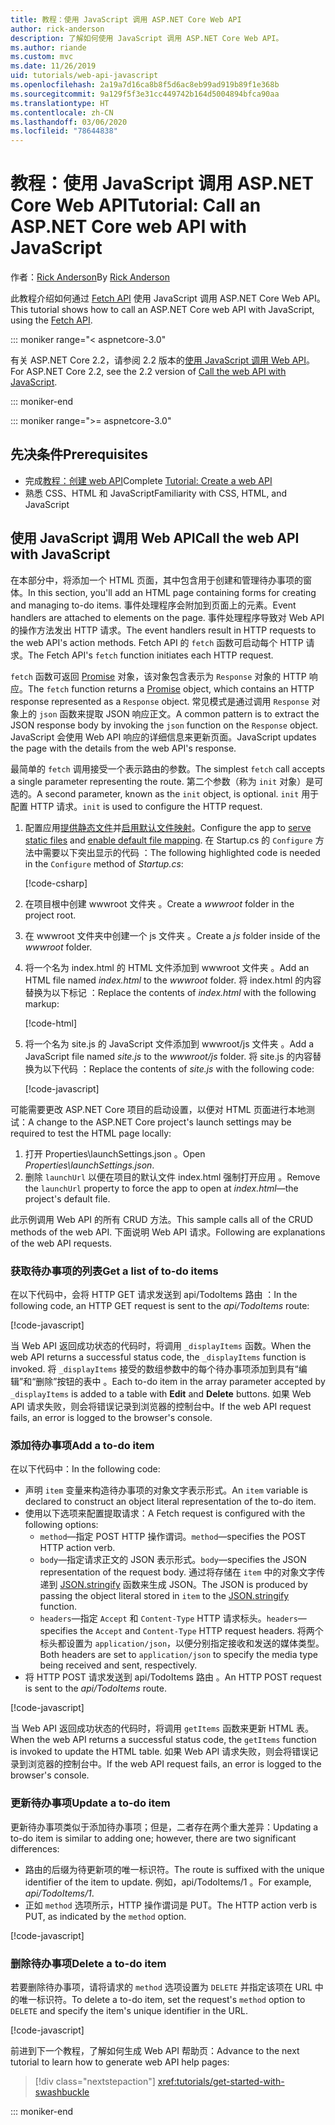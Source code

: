 ```yaml
---
title: 教程：使用 JavaScript 调用 ASP.NET Core Web API
author: rick-anderson
description: 了解如何使用 JavaScript 调用 ASP.NET Core Web API。
ms.author: riande
ms.custom: mvc
ms.date: 11/26/2019
uid: tutorials/web-api-javascript
ms.openlocfilehash: 2a19a7d16ca8b8f5d6ac8eb99ad919b89f1e368b
ms.sourcegitcommit: 9a129f5f3e31cc449742b164d5004894bfca90aa
ms.translationtype: HT
ms.contentlocale: zh-CN
ms.lasthandoff: 03/06/2020
ms.locfileid: "78644838"
---
```

# <a name="tutorial-call-an-aspnet-core-web-api-with-javascript"></a><span data-ttu-id="2d074-103">教程：使用 JavaScript 调用 ASP.NET Core Web API</span><span class="sxs-lookup"><span data-stu-id="2d074-103">Tutorial: Call an ASP.NET Core web API with JavaScript</span></span>

<span data-ttu-id="2d074-104">作者：[Rick Anderson](https://twitter.com/RickAndMSFT)</span><span class="sxs-lookup"><span data-stu-id="2d074-104">By [Rick Anderson](https://twitter.com/RickAndMSFT)</span></span>

<span data-ttu-id="2d074-105">此教程介绍如何通过 [Fetch API](https://developer.mozilla.org/docs/Web/API/Fetch_API) 使用 JavaScript 调用 ASP.NET Core Web API。</span><span class="sxs-lookup"><span data-stu-id="2d074-105">This tutorial shows how to call an ASP.NET Core web API with JavaScript, using the [Fetch API](https://developer.mozilla.org/docs/Web/API/Fetch_API).</span></span>

::: moniker range="< aspnetcore-3.0"

<span data-ttu-id="2d074-106">有关 ASP.NET Core 2.2，请参阅 2.2 版本的[使用 JavaScript 调用 Web API](xref:tutorials/first-web-api#call-the-web-api-with-javascript)。</span><span class="sxs-lookup"><span data-stu-id="2d074-106">For ASP.NET Core 2.2, see the 2.2 version of [Call the web API with JavaScript](xref:tutorials/first-web-api#call-the-web-api-with-javascript).</span></span>

::: moniker-end

::: moniker range=">= aspnetcore-3.0"

## <a name="prerequisites"></a><span data-ttu-id="2d074-107">先决条件</span><span class="sxs-lookup"><span data-stu-id="2d074-107">Prerequisites</span></span>

* <span data-ttu-id="2d074-108">完成[教程：创建 web API](xref:tutorials/first-web-api)</span><span class="sxs-lookup"><span data-stu-id="2d074-108">Complete [Tutorial: Create a web API](xref:tutorials/first-web-api)</span></span>
* <span data-ttu-id="2d074-109">熟悉 CSS、HTML 和 JavaScript</span><span class="sxs-lookup"><span data-stu-id="2d074-109">Familiarity with CSS, HTML, and JavaScript</span></span>

## <a name="call-the-web-api-with-javascript"></a><span data-ttu-id="2d074-110">使用 JavaScript 调用 Web API</span><span class="sxs-lookup"><span data-stu-id="2d074-110">Call the web API with JavaScript</span></span>

<span data-ttu-id="2d074-111">在本部分中，将添加一个 HTML 页面，其中包含用于创建和管理待办事项的窗体。</span><span class="sxs-lookup"><span data-stu-id="2d074-111">In this section, you'll add an HTML page containing forms for creating and managing to-do items.</span></span> <span data-ttu-id="2d074-112">事件处理程序会附加到页面上的元素。</span><span class="sxs-lookup"><span data-stu-id="2d074-112">Event handlers are attached to elements on the page.</span></span> <span data-ttu-id="2d074-113">事件处理程序导致对 Web API 的操作方法发出 HTTP 请求。</span><span class="sxs-lookup"><span data-stu-id="2d074-113">The event handlers result in HTTP requests to the web API's action methods.</span></span> <span data-ttu-id="2d074-114">Fetch API 的 `fetch` 函数可启动每个 HTTP 请求。</span><span class="sxs-lookup"><span data-stu-id="2d074-114">The Fetch API's `fetch` function initiates each HTTP request.</span></span>

<span data-ttu-id="2d074-115">`fetch` 函数可返回 [Promise](https://developer.mozilla.org/docs/Web/JavaScript/Reference/Global_Objects/Promise) 对象，该对象包含表示为 `Response` 对象的 HTTP 响应。</span><span class="sxs-lookup"><span data-stu-id="2d074-115">The `fetch` function returns a [Promise](https://developer.mozilla.org/docs/Web/JavaScript/Reference/Global_Objects/Promise) object, which contains an HTTP response represented as a `Response` object.</span></span> <span data-ttu-id="2d074-116">常见模式是通过调用 `Response` 对象上的 `json` 函数来提取 JSON 响应正文。</span><span class="sxs-lookup"><span data-stu-id="2d074-116">A common pattern is to extract the JSON response body by invoking the `json` function on the `Response` object.</span></span> <span data-ttu-id="2d074-117">JavaScript 会使用 Web API 响应的详细信息来更新页面。</span><span class="sxs-lookup"><span data-stu-id="2d074-117">JavaScript updates the page with the details from the web API's response.</span></span>

<span data-ttu-id="2d074-118">最简单的 `fetch` 调用接受一个表示路由的参数。</span><span class="sxs-lookup"><span data-stu-id="2d074-118">The simplest `fetch` call accepts a single parameter representing the route.</span></span> <span data-ttu-id="2d074-119">第二个参数（称为 `init` 对象）是可选的。</span><span class="sxs-lookup"><span data-stu-id="2d074-119">A second parameter, known as the `init` object, is optional.</span></span> <span data-ttu-id="2d074-120">`init` 用于配置 HTTP 请求。</span><span class="sxs-lookup"><span data-stu-id="2d074-120">`init` is used to configure the HTTP request.</span></span>

1. <span data-ttu-id="2d074-121">配置应用[提供静态文件](/dotnet/api/microsoft.aspnetcore.builder.staticfileextensions.usestaticfiles#Microsoft_AspNetCore_Builder_StaticFileExtensions_UseStaticFiles_Microsoft_AspNetCore_Builder_IApplicationBuilder_)并[启用默认文件映射](/dotnet/api/microsoft.aspnetcore.builder.defaultfilesextensions.usedefaultfiles#Microsoft_AspNetCore_Builder_DefaultFilesExtensions_UseDefaultFiles_Microsoft_AspNetCore_Builder_IApplicationBuilder_)。</span><span class="sxs-lookup"><span data-stu-id="2d074-121">Configure the app to [serve static files](/dotnet/api/microsoft.aspnetcore.builder.staticfileextensions.usestaticfiles#Microsoft_AspNetCore_Builder_StaticFileExtensions_UseStaticFiles_Microsoft_AspNetCore_Builder_IApplicationBuilder_) and [enable default file mapping](/dotnet/api/microsoft.aspnetcore.builder.defaultfilesextensions.usedefaultfiles#Microsoft_AspNetCore_Builder_DefaultFilesExtensions_UseDefaultFiles_Microsoft_AspNetCore_Builder_IApplicationBuilder_).</span></span> <span data-ttu-id="2d074-122">在 Startup.cs 的 `Configure` 方法中需要以下突出显示的代码  ：</span><span class="sxs-lookup"><span data-stu-id="2d074-122">The following highlighted code is needed in the `Configure` method of *Startup.cs*:</span></span>

    [!code-csharp[](first-web-api/samples/3.0/TodoApi/StartupJavaScript.cs?highlight=8-9&name=snippet_configure)]

1. <span data-ttu-id="2d074-123">在项目根中创建 wwwroot 文件夹  。</span><span class="sxs-lookup"><span data-stu-id="2d074-123">Create a *wwwroot* folder in the project root.</span></span>

1. <span data-ttu-id="2d074-124">在 wwwroot 文件夹中创建一个 js 文件夹   。</span><span class="sxs-lookup"><span data-stu-id="2d074-124">Create a *js* folder inside of the *wwwroot* folder.</span></span>

1. <span data-ttu-id="2d074-125">将一个名为 index.html 的 HTML 文件添加到 wwwroot 文件夹   。</span><span class="sxs-lookup"><span data-stu-id="2d074-125">Add an HTML file named *index.html* to the *wwwroot* folder.</span></span> <span data-ttu-id="2d074-126">将 index.html 的内容替换为以下标记  ：</span><span class="sxs-lookup"><span data-stu-id="2d074-126">Replace the contents of *index.html* with the following markup:</span></span>

    [!code-html[](first-web-api/samples/3.0/TodoApi/wwwroot/index.html)]

1. <span data-ttu-id="2d074-127">将一个名为 site.js 的 JavaScript 文件添加到 wwwroot/js 文件夹   。</span><span class="sxs-lookup"><span data-stu-id="2d074-127">Add a JavaScript file named *site.js* to the *wwwroot/js* folder.</span></span> <span data-ttu-id="2d074-128">将 site.js 的内容替换为以下代码  ：</span><span class="sxs-lookup"><span data-stu-id="2d074-128">Replace the contents of *site.js* with the following code:</span></span>

    [!code-javascript[](first-web-api/samples/3.0/TodoApi/wwwroot/js/site.js?name=snippet_SiteJs)]

<span data-ttu-id="2d074-129">可能需要更改 ASP.NET Core 项目的启动设置，以便对 HTML 页面进行本地测试：</span><span class="sxs-lookup"><span data-stu-id="2d074-129">A change to the ASP.NET Core project's launch settings may be required to test the HTML page locally:</span></span>

1. <span data-ttu-id="2d074-130">打开 Properties\launchSettings.json  。</span><span class="sxs-lookup"><span data-stu-id="2d074-130">Open *Properties\launchSettings.json*.</span></span>
1. <span data-ttu-id="2d074-131">删除 `launchUrl` 以便在项目的默认文件 index.html 强制打开应用  。</span><span class="sxs-lookup"><span data-stu-id="2d074-131">Remove the `launchUrl` property to force the app to open at *index.html*&mdash;the project's default file.</span></span>

<span data-ttu-id="2d074-132">此示例调用 Web API 的所有 CRUD 方法。</span><span class="sxs-lookup"><span data-stu-id="2d074-132">This sample calls all of the CRUD methods of the web API.</span></span> <span data-ttu-id="2d074-133">下面说明 Web API 请求。</span><span class="sxs-lookup"><span data-stu-id="2d074-133">Following are explanations of the web API requests.</span></span>

### <a name="get-a-list-of-to-do-items"></a><span data-ttu-id="2d074-134">获取待办事项的列表</span><span class="sxs-lookup"><span data-stu-id="2d074-134">Get a list of to-do items</span></span>

<span data-ttu-id="2d074-135">在以下代码中，会将 HTTP GET 请求发送到 api/TodoItems 路由  ：</span><span class="sxs-lookup"><span data-stu-id="2d074-135">In the following code, an HTTP GET request is sent to the *api/TodoItems* route:</span></span>

[!code-javascript[](first-web-api/samples/3.0/TodoApi/wwwroot/js/site.js?name=snippet_GetItems)]

<span data-ttu-id="2d074-136">当 Web API 返回成功状态的代码时，将调用 `_displayItems` 函数。</span><span class="sxs-lookup"><span data-stu-id="2d074-136">When the web API returns a successful status code, the `_displayItems` function is invoked.</span></span> <span data-ttu-id="2d074-137">将 `_displayItems` 接受的数组参数中的每个待办事项添加到具有“编辑”和“删除”按钮的表中   。</span><span class="sxs-lookup"><span data-stu-id="2d074-137">Each to-do item in the array parameter accepted by `_displayItems` is added to a table with **Edit** and **Delete** buttons.</span></span> <span data-ttu-id="2d074-138">如果 Web API 请求失败，则会将错误记录到浏览器的控制台中。</span><span class="sxs-lookup"><span data-stu-id="2d074-138">If the web API request fails, an error is logged to the browser's console.</span></span>

### <a name="add-a-to-do-item"></a><span data-ttu-id="2d074-139">添加待办事项</span><span class="sxs-lookup"><span data-stu-id="2d074-139">Add a to-do item</span></span>

<span data-ttu-id="2d074-140">在以下代码中：</span><span class="sxs-lookup"><span data-stu-id="2d074-140">In the following code:</span></span>

* <span data-ttu-id="2d074-141">声明 `item` 变量来构造待办事项的对象文字表示形式。</span><span class="sxs-lookup"><span data-stu-id="2d074-141">An `item` variable is declared to construct an object literal representation of the to-do item.</span></span>
* <span data-ttu-id="2d074-142">使用以下选项来配置提取请求：</span><span class="sxs-lookup"><span data-stu-id="2d074-142">A Fetch request is configured with the following options:</span></span>
  * <span data-ttu-id="2d074-143">`method`&mdash;指定 POST HTTP 操作谓词。</span><span class="sxs-lookup"><span data-stu-id="2d074-143">`method`&mdash;specifies the POST HTTP action verb.</span></span>
  * <span data-ttu-id="2d074-144">`body`&mdash;指定请求正文的 JSON 表示形式。</span><span class="sxs-lookup"><span data-stu-id="2d074-144">`body`&mdash;specifies the JSON representation of the request body.</span></span> <span data-ttu-id="2d074-145">通过将存储在 `item` 中的对象文字传递到 [JSON.stringify](https://developer.mozilla.org/docs/Web/JavaScript/Reference/Global_Objects/JSON/stringify) 函数来生成 JSON。</span><span class="sxs-lookup"><span data-stu-id="2d074-145">The JSON is produced by passing the object literal stored in `item` to the [JSON.stringify](https://developer.mozilla.org/docs/Web/JavaScript/Reference/Global_Objects/JSON/stringify) function.</span></span>
  * <span data-ttu-id="2d074-146">`headers`&mdash;指定 `Accept` 和 `Content-Type` HTTP 请求标头。</span><span class="sxs-lookup"><span data-stu-id="2d074-146">`headers`&mdash;specifies the `Accept` and `Content-Type` HTTP request headers.</span></span> <span data-ttu-id="2d074-147">将两个标头都设置为 `application/json`，以便分别指定接收和发送的媒体类型。</span><span class="sxs-lookup"><span data-stu-id="2d074-147">Both headers are set to `application/json` to specify the media type being received and sent, respectively.</span></span>
* <span data-ttu-id="2d074-148">将 HTTP POST 请求发送到 api/TodoItems 路由  。</span><span class="sxs-lookup"><span data-stu-id="2d074-148">An HTTP POST request is sent to the *api/TodoItems* route.</span></span>

[!code-javascript[](first-web-api/samples/3.0/TodoApi/wwwroot/js/site.js?name=snippet_AddItem)]

<span data-ttu-id="2d074-149">当 Web API 返回成功状态的代码时，将调用 `getItems` 函数来更新 HTML 表。</span><span class="sxs-lookup"><span data-stu-id="2d074-149">When the web API returns a successful status code, the `getItems` function is invoked to update the HTML table.</span></span> <span data-ttu-id="2d074-150">如果 Web API 请求失败，则会将错误记录到浏览器的控制台中。</span><span class="sxs-lookup"><span data-stu-id="2d074-150">If the web API request fails, an error is logged to the browser's console.</span></span>

### <a name="update-a-to-do-item"></a><span data-ttu-id="2d074-151">更新待办事项</span><span class="sxs-lookup"><span data-stu-id="2d074-151">Update a to-do item</span></span>

<span data-ttu-id="2d074-152">更新待办事项类似于添加待办事项；但是，二者存在两个重大差异：</span><span class="sxs-lookup"><span data-stu-id="2d074-152">Updating a to-do item is similar to adding one; however, there are two significant differences:</span></span>

* <span data-ttu-id="2d074-153">路由的后缀为待更新项的唯一标识符。</span><span class="sxs-lookup"><span data-stu-id="2d074-153">The route is suffixed with the unique identifier of the item to update.</span></span> <span data-ttu-id="2d074-154">例如，api/TodoItems/1  。</span><span class="sxs-lookup"><span data-stu-id="2d074-154">For example, *api/TodoItems/1*.</span></span>
* <span data-ttu-id="2d074-155">正如 `method` 选项所示，HTTP 操作谓词是 PUT。</span><span class="sxs-lookup"><span data-stu-id="2d074-155">The HTTP action verb is PUT, as indicated by the `method` option.</span></span>

[!code-javascript[](first-web-api/samples/3.0/TodoApi/wwwroot/js/site.js?name=snippet_UpdateItem)]

### <a name="delete-a-to-do-item"></a><span data-ttu-id="2d074-156">删除待办事项</span><span class="sxs-lookup"><span data-stu-id="2d074-156">Delete a to-do item</span></span>

<span data-ttu-id="2d074-157">若要删除待办事项，请将请求的 `method` 选项设置为 `DELETE` 并指定该项在 URL 中的唯一标识符。</span><span class="sxs-lookup"><span data-stu-id="2d074-157">To delete a to-do item, set the request's `method` option to `DELETE` and specify the item's unique identifier in the URL.</span></span>

[!code-javascript[](first-web-api/samples/3.0/TodoApi/wwwroot/js/site.js?name=snippet_DeleteItem)]

<span data-ttu-id="2d074-158">前进到下一个教程，了解如何生成 Web API 帮助页：</span><span class="sxs-lookup"><span data-stu-id="2d074-158">Advance to the next tutorial to learn how to generate web API help pages:</span></span>

> [!div class="nextstepaction"]
> <xref:tutorials/get-started-with-swashbuckle>

::: moniker-end

